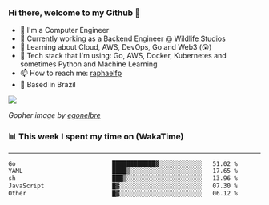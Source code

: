 ### Hi there, welcome to my Github 👋

- 📖 I'm a Computer Engineer
- 🔭 Currently working as a Backend Engineer @ [Wildlife Studios](https://wildlifestudios.com/)
- 🌱 Learning about Cloud, AWS, DevOps, Go and Web3 (😲)
- 🚀 Tech stack that I'm using: Go, AWS, Docker, Kubernetes and sometimes Python and Machine Learning
- 📫 How to reach me: [raphaelfp](https://linkedin.com/in/raphaelfp)
- 🏡 Based in Brazil

![](https://github.com/raphaelfp/gophers/blob/master/.thumb/animation/morning-coffee-3x.gif)

*Gopher image by [egonelbre](https://github.com/egonelbre/)*

### 📊 This week I spent my time on (WakaTime)

---

<!--START_SECTION:waka-->

```txt
Go                           ████████████▓░░░░░░░░░░░░   51.02 %
YAML                         ████▒░░░░░░░░░░░░░░░░░░░░   17.65 %
sh                           ███▒░░░░░░░░░░░░░░░░░░░░░   13.96 %
JavaScript                   █▓░░░░░░░░░░░░░░░░░░░░░░░   07.30 %
Other                        █▓░░░░░░░░░░░░░░░░░░░░░░░   06.12 %
```

<!--END_SECTION:waka-->
